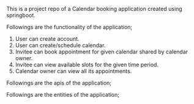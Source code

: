 This is a project repo of a Calendar booking application created using springboot.

Followings are the functionality of the application;
1. User can create account.
2. User can create/schedule calendar.
3. Invitee can book appointment for given calendar shared by calendar owner.
4. Invitee can view available slots for the given time period.
5. Calendar owner can view all its appointments.


Followings are the apis of the application;


Followings are the entities of the application;